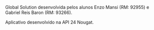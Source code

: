 Global Solution desenvolvida pelos alunos Enzo Mansi (RM: 92955) e Gabriel Reis Baron (RM: 93266).

Aplicativo desenvolvido na API 24 Nougat.

